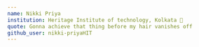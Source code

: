 ```yaml
---
name: Nikki Priya
institution: Heritage Institute of technology, Kolkata 🚩
quote: Gonna achieve that thing before my hair vanishes off
github_user: nikki-priyaHIT
---
```

